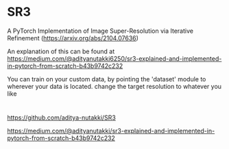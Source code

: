 # SR3

A PyTorch Implementation of Image Super-Resolution via Iterative Refinement (https://arxiv.org/abs/2104.07636)

An explanation of this can be found at https://medium.com/@adityanutakki6250/sr3-explained-and-implemented-in-pytorch-from-scratch-b43b9742c232

You can train on your custom data, by pointing the 'dataset' module to wherever your data is located. change the target resolution to whatever you like

# 

https://github.com/aditya-nutakki/SR3

https://medium.com/@adityanutakki/sr3-explained-and-implemented-in-pytorch-from-scratch-b43b9742c232